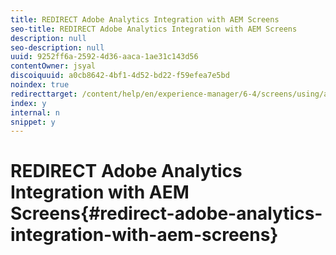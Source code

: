 ```yaml
---
title: REDIRECT Adobe Analytics Integration with AEM Screens
seo-title: REDIRECT Adobe Analytics Integration with AEM Screens
description: null
seo-description: null
uuid: 9252ff6a-2592-4d36-aaca-1ae31c143d56
contentOwner: jsyal
discoiquuid: a0cb8642-4bf1-4d52-bd22-f59efea7e5bd
noindex: true
redirecttarget: /content/help/en/experience-manager/6-4/screens/using/adobe-analytics-integration-aem-screens
index: y
internal: n
snippet: y
---
```


# REDIRECT Adobe Analytics Integration with AEM Screens{#redirect-adobe-analytics-integration-with-aem-screens}

